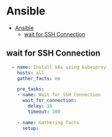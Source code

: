 # Ansible
<!--ts-->
   * [Ansible](#ansible)
      * [wait for SSH Connection](#wait-for-ssh-connection)

<!-- Added by: morelly_t1, at: Wed 23 Dec 2020 02:15:37 PM CET -->

<!--te-->

## wait for SSH Connection
```yaml
  - name: Install k8s using kubespray
    hosts: all
    gather_facts: no

    pre_tasks:
    - name: Wait for SSH Connection
      wait_for_connection:
        delay: 10
        timeout: 300

    - name: Gathering facts
      setup:
```
